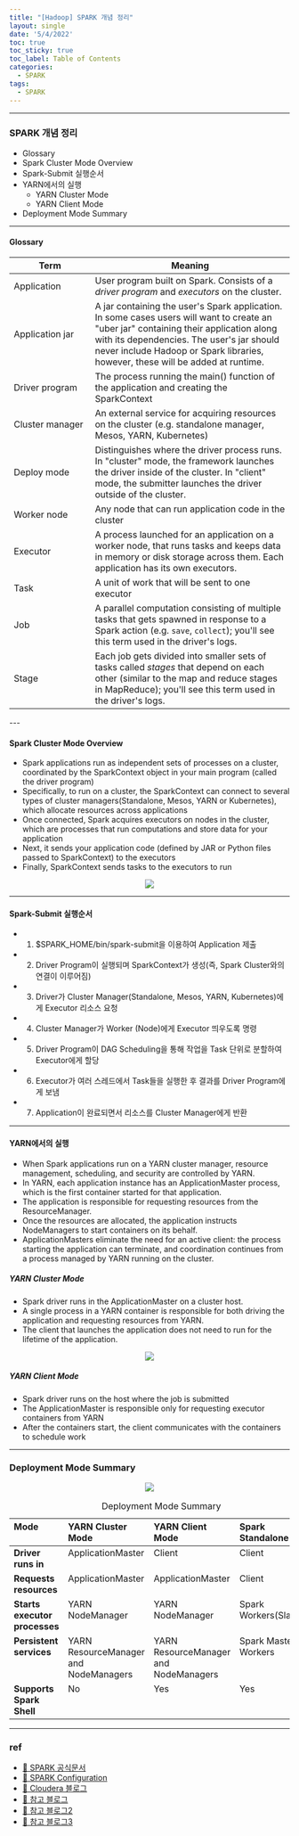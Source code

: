 ```yaml
---
title: "[Hadoop] SPARK 개념 정리"
layout: single
date: '5/4/2022'
toc: true
toc_sticky: true
toc_label: Table of Contents
categories:
  - SPARK
tags:
  - SPARK
---
```


---
### SPARK 개념 정리
* Glossary
* Spark Cluster Mode Overview
* Spark-Submit 실행순서
* YARN에서의 실행
  * YARN Cluster Mode
  * YARN Client Mode
* Deployment Mode Summary

---

#### Glossary
<table class="table">
  <thead>
    <tr><th style="width: 130px;">Term</th><th>Meaning</th></tr>
  </thead>
  <tbody>
    <tr>
      <td>Application</td>
      <td>User program built on Spark. Consists of a <em>driver program</em> and <em>executors</em> on the cluster.</td>
    </tr>
    <tr>
      <td>Application jar</td>
      <td>
        A jar containing the user's Spark application. In some cases users will want to create
        an "uber jar" containing their application along with its dependencies. The user's jar
        should never include Hadoop or Spark libraries, however, these will be added at runtime.
      </td>
    </tr>
    <tr>
      <td>Driver program</td>
      <td>The process running the main() function of the application and creating the SparkContext</td>
    </tr>
    <tr>
      <td>Cluster manager</td>
      <td>An external service for acquiring resources on the cluster (e.g. standalone manager, Mesos, YARN, Kubernetes)</td>
    </tr>
    <tr>
      <td>Deploy mode</td>
      <td>Distinguishes where the driver process runs. In "cluster" mode, the framework launches
        the driver inside of the cluster. In "client" mode, the submitter launches the driver
        outside of the cluster.</td>
    </tr>
    <tr>
      <td>Worker node</td>
      <td>Any node that can run application code in the cluster</td>
    </tr>
    <tr>
      <td>Executor</td>
      <td>A process launched for an application on a worker node, that runs tasks and keeps data in memory
        or disk storage across them. Each application has its own executors.</td>
    </tr>
    <tr>
      <td>Task</td>
      <td>A unit of work that will be sent to one executor</td>
    </tr>
    <tr>
      <td>Job</td>
      <td>A parallel computation consisting of multiple tasks that gets spawned in response to a Spark action
        (e.g. <code>save</code>, <code>collect</code>); you'll see this term used in the driver's logs.</td>
    </tr>
    <tr>
      <td>Stage</td>
      <td>Each job gets divided into smaller sets of tasks called <em>stages</em> that depend on each other
        (similar to the map and reduce stages in MapReduce); you'll see this term used in the driver's logs.</td>
    </tr>
  </tbody>
</table>
---

#### Spark Cluster Mode Overview
* Spark applications run as independent sets of processes on a cluster, coordinated by the SparkContext object in your main program (called the driver program)
* Specifically, to run on a cluster, the SparkContext can connect to several types of cluster managers(Standalone, Mesos, YARN or Kubernetes), which allocate resources across applications
* Once connected, Spark acquires executors on nodes in the cluster, which are processes that run computations and store data for your application
* Next, it sends your application code (defined by JAR or Python files passed to SparkContext) to the executors
* Finally, SparkContext sends tasks to the executors to run

<p align="center">
    <img src="/img/data_engineering/spark/spark_cluster.png" align="center">
</p>

---

#### Spark-Submit 실행순서
* 1) $SPARK_HOME/bin/spark-submit을 이용하여 Application 제출
* 2) Driver Program이 실행되며 SparkContext가 생성(즉, Spark Cluster와의 연결이 이루어짐)
* 3) Driver가 Cluster Manager(Standalone, Mesos, YARN, Kubernetes)에게 Executor 리소스 요청
* 4) Cluster Manager가 Worker (Node)에게 Executor 띄우도록 명령
* 5) Driver Program이 DAG Scheduling을 통해 작업을 Task 단위로 분할하여 Executor에게 할당
* 6) Executor가 여러 스레드에서 Task들을 실행한 후 결과를 Driver Program에게 보냄
* 7) Application이 완료되면서 리소스를 Cluster Manager에게 반환

---

#### YARN에서의 실행
* When Spark applications run on a YARN cluster manager, resource management, scheduling, and security are controlled by YARN.
* In YARN, each application instance has an ApplicationMaster process, which is the first container started for that application.
* The application is responsible for requesting resources from the ResourceManager. 
* Once the resources are allocated, the application instructs NodeManagers to start containers on its behalf. 
* ApplicationMasters eliminate the need for an active client: the process starting the application can terminate, and coordination continues from a process managed by YARN running on the cluster.

##### YARN Cluster Mode
* Spark driver runs in the ApplicationMaster on a cluster host.
* A single process in a YARN container is responsible for both driving the application and requesting resources from YARN. 
* The client that launches the application does not need to run for the lifetime of the application.

<p align="center">
    <img src="/img/data_engineering/spark/spark_yarn_cluster.png" align="center">
</p>

##### YARN Client Mode
* Spark driver runs on the host where the job is submitted
* The ApplicationMaster is responsible only for requesting executor containers from YARN
* After the containers start, the client communicates with the containers to schedule work

---

### Deployment Mode Summary
<p align="center">
    <img src="/img/data_engineering/spark/spark_yarn_client.png" align="center">
</p>

<table id="deployment_modes__table_qqq_pbf_2s" class="table">
<caption xmlns="http://www.w3.org/1999/xhtml"><span class="tablecap"><span class="tablecap">Deployment Mode Summary</span></span></caption>
<thead class="thead" align="left">
<tr class="row">
<th class="entry" valign="top" id="d4066467e111">Mode</th>
<th class="entry" valign="top" id="d4066467e117">YARN Cluster Mode</th>
<th class="entry" valign="top" id="d4066467e114">YARN Client Mode</th>
<th class="entry" valign="top" id="d4066467e117">Spark Standalone</th>
</tr>
</thead>
<tbody class="tbody">
<tr class="row">
<td class="entry" valign="top" headers="d4066467e111"><strong class="ph b">Driver runs in</strong></td>
<td class="entry" valign="top" headers="d4066467e117">ApplicationMaster</td>
<td class="entry" valign="top" headers="d4066467e114">Client</td>
<td class="entry" valign="top" headers="d4066467e114">Client</td>
</tr>
<tr class="row">
<td class="entry" valign="top" headers="d4066467e111"><strong class="ph b">Requests resources</strong></td>
<td class="entry" valign="top" headers="d4066467e117">ApplicationMaster</td>
<td class="entry" valign="top" headers="d4066467e114">ApplicationMaster</td>
<td class="entry" valign="top" headers="d4066467e114">Client</td>
</tr>
<tr class="row">
<td class="entry" valign="top" headers="d4066467e111"><strong class="ph b">Starts executor processes</strong></td>
<td class="entry" valign="top" headers="d4066467e117">YARN NodeManager</td>
<td class="entry" valign="top" headers="d4066467e114">YARN NodeManager</td>
<td class="entry" valign="top" headers="d4066467e114">Spark Workers(Slaves)</td>
</tr>
<tr class="row">
<td class="entry" valign="top" headers="d4066467e111"><strong class="ph b">Persistent services</strong></td>
<td class="entry" valign="top" headers="d4066467e114">YARN ResourceManager and NodeManagers</td>
<td class="entry" valign="top" headers="d4066467e117">YARN ResourceManager and NodeManagers</td>
<td class="entry" valign="top" headers="d4066467e117">Spark Masters & Workers</td>
</tr>
<tr class="row">
<td class="entry" valign="top" headers="d4066467e111"><strong class="ph b">Supports Spark Shell</strong></td>
<td class="entry" valign="top" headers="d4066467e117">No</td>
<td class="entry" valign="top" headers="d4066467e114">Yes</td>
<td class="entry" valign="top" headers="d4066467e114">Yes</td>
</tr>
</tbody>
</table>

---

### ref
* [🔗 SPARK 공식문서](https://spark.apache.org/docs/latest/cluster-overview.html)
* [🔗 SPARK Configuration](https://spark.apache.org/docs/latest/configuration.html)
* [🔗 Cloudera 블로그](https://docs.cloudera.com/documentation/enterprise/latest/topics/cdh_ig_running_spark_on_yarn.html)
* [🔗 참고 블로그](https://12bme.tistory.com/437)
* [🔗 참고 블로그2](http://incredible.ai/spark/2016/02/11/Spark-YARN-Cluster/)
* [🔗 참고 블로그3](https://paranwater.tistory.com/417)

